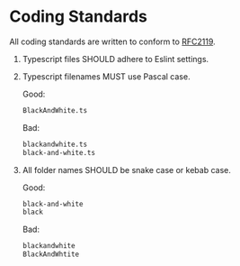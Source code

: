 # Coding Standards

All coding standards are written to conform to
[RFC2119](https://datatracker.ietf.org/doc/html/rfc2119).

1. Typescript files SHOULD adhere to Eslint settings.

2. Typescript filenames MUST use Pascal case.

   Good:

   ```bash
   BlackAndWhite.ts
   ```

   Bad:

   ```bash
   blackandwhite.ts
   black-and-white.ts
   ```

3. All folder names SHOULD be snake case or kebab case.

   Good:

   ```bash
   black-and-white
   black
   ```

   Bad:

   ```bash
   blackandwhite
   BlackAndWhtite
   ```
